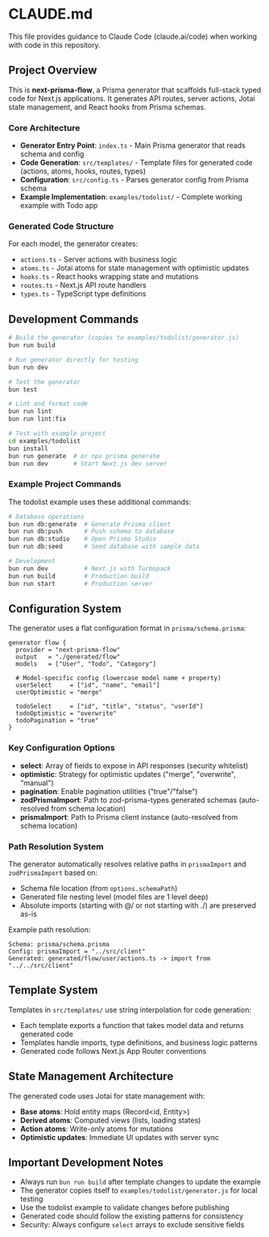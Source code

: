 # CLAUDE.md

This file provides guidance to Claude Code (claude.ai/code) when working with code in this repository.

## Project Overview

This is **next-prisma-flow**, a Prisma generator that scaffolds full-stack typed code for Next.js applications. It generates API routes, server actions, Jotai state management, and React hooks from Prisma schemas.

### Core Architecture

- **Generator Entry Point**: `index.ts` - Main Prisma generator that reads schema and config
- **Code Generation**: `src/templates/` - Template files for generated code (actions, atoms, hooks, routes, types)
- **Configuration**: `src/config.ts` - Parses generator config from Prisma schema
- **Example Implementation**: `examples/todolist/` - Complete working example with Todo app

### Generated Code Structure

For each model, the generator creates:
- `actions.ts` - Server actions with business logic
- `atoms.ts` - Jotai atoms for state management with optimistic updates
- `hooks.ts` - React hooks wrapping state and mutations
- `routes.ts` - Next.js API route handlers
- `types.ts` - TypeScript type definitions

## Development Commands

```bash
# Build the generator (copies to examples/todolist/generator.js)
bun run build

# Run generator directly for testing
bun run dev

# Test the generator
bun test

# Lint and format code
bun run lint
bun run lint:fix

# Test with example project
cd examples/todolist
bun install
bun run generate  # or npx prisma generate
bun run dev       # Start Next.js dev server
```

### Example Project Commands

The todolist example uses these additional commands:

```bash
# Database operations
bun run db:generate  # Generate Prisma client
bun run db:push      # Push schema to database
bun run db:studio    # Open Prisma Studio
bun run db:seed      # Seed database with sample data

# Development
bun run dev          # Next.js with Turbopack
bun run build        # Production build
bun run start        # Production server
```

## Configuration System

The generator uses a flat configuration format in `prisma/schema.prisma`:

```prisma
generator flow {
  provider = "next-prisma-flow"
  output   = "./generated/flow"
  models   = ["User", "Todo", "Category"]
  
  # Model-specific config (lowercase model name + property)
  userSelect     = ["id", "name", "email"]
  userOptimistic = "merge"
  
  todoSelect     = ["id", "title", "status", "userId"]
  todoOptimistic = "overwrite"
  todoPagination = "true"
}
```

### Key Configuration Options

- **select**: Array of fields to expose in API responses (security whitelist)
- **optimistic**: Strategy for optimistic updates ("merge", "overwrite", "manual")
- **pagination**: Enable pagination utilities ("true"/"false")
- **zodPrismaImport**: Path to zod-prisma-types generated schemas (auto-resolved from schema location)
- **prismaImport**: Path to Prisma client instance (auto-resolved from schema location)

### Path Resolution System

The generator automatically resolves relative paths in `prismaImport` and `zodPrismaImport` based on:
- Schema file location (from `options.schemaPath`)
- Generated file nesting level (model files are 1 level deep)
- Absolute imports (starting with @/ or not starting with ./) are preserved as-is

Example path resolution:
```
Schema: prisma/schema.prisma
Config: prismaImport = "../src/client"
Generated: generated/flow/user/actions.ts -> import from "../../src/client"
```

## Template System

Templates in `src/templates/` use string interpolation for code generation:
- Each template exports a function that takes model data and returns generated code
- Templates handle imports, type definitions, and business logic patterns
- Generated code follows Next.js App Router conventions

## State Management Architecture

The generated code uses Jotai for state management with:
- **Base atoms**: Hold entity maps (Record<id, Entity>)
- **Derived atoms**: Computed views (lists, loading states)
- **Action atoms**: Write-only atoms for mutations
- **Optimistic updates**: Immediate UI updates with server sync

## Important Development Notes

- Always run `bun run build` after template changes to update the example
- The generator copies itself to `examples/todolist/generator.js` for local testing
- Use the todolist example to validate changes before publishing
- Generated code should follow the existing patterns for consistency
- Security: Always configure `select` arrays to exclude sensitive fields